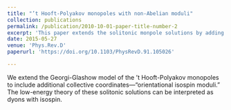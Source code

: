 ```yaml
---
title: "’t Hooft-Polyakov monopoles with non-Abelian moduli"
collection: publications
permalink: /publication/2010-10-01-paper-title-number-2
excerpt: 'This paper extends the solitonic monpole solutions by adding non-abelian moduli'
date: 2015-05-27
venue: 'Phys.Rev.D'
paperurl: 'https://doi.org/10.1103/PhysRevD.91.105026'

---
```

We extend the Georgi-Glashow model of the ’t Hooft-Polyakov monopoles to include additional collective coordinates—“orientational isospin moduli.” The low-energy theory of these solitonic solutions can be interpreted as dyons with isospin.





